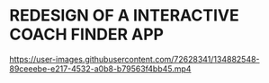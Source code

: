 # REDESIGN OF A INTERACTIVE COACH FINDER APP 



https://user-images.githubusercontent.com/72628341/134882548-89ceeebe-e217-4532-a0b8-b79563f4bb45.mp4

